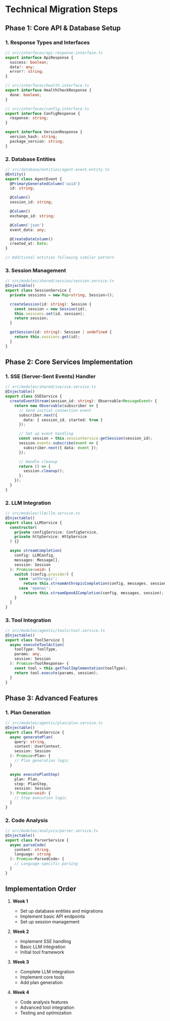 # Technical Migration Steps

## Phase 1: Core API & Database Setup

### 1. Response Types and Interfaces
```typescript
// src/interfaces/api-response.interface.ts
export interface ApiResponse {
  success: boolean;
  data?: any;
  error?: string;
}

// src/interfaces/health.interface.ts
export interface HealthCheckResponse {
  done: boolean;
}

// src/interfaces/config.interface.ts
export interface ConfigResponse {
  response: string;
}

export interface VersionResponse {
  version_hash: string;
  package_version: string;
}
```

### 2. Database Entities
```typescript
// src/database/entities/agent-event.entity.ts
@Entity()
export class AgentEvent {
  @PrimaryGeneratedColumn('uuid')
  id: string;

  @Column()
  session_id: string;

  @Column()
  exchange_id: string;

  @Column('json')
  event_data: any;

  @CreateDateColumn()
  created_at: Date;
}

// Additional entities following similar pattern
```

### 3. Session Management
```typescript
// src/modules/shared/session/session.service.ts
@Injectable()
export class SessionService {
  private sessions = new Map<string, Session>();

  createSession(id: string): Session {
    const session = new Session(id);
    this.sessions.set(id, session);
    return session;
  }

  getSession(id: string): Session | undefined {
    return this.sessions.get(id);
  }
}
```

## Phase 2: Core Services Implementation

### 1. SSE (Server-Sent Events) Handler
```typescript
// src/modules/shared/sse/sse.service.ts
@Injectable()
export class SSEService {
  createEventStream(session_id: string): Observable<MessageEvent> {
    return new Observable(subscriber => {
      // Send initial connection event
      subscriber.next({
        data: { session_id, started: true }
      });

      // Set up event handling
      const session = this.sessionService.getSession(session_id);
      session.events.subscribe(event => {
        subscriber.next({ data: event });
      });

      // Handle cleanup
      return () => {
        session.cleanup();
      };
    });
  }
}
```

### 2. LLM Integration
```typescript
// src/modules/llm/llm.service.ts
@Injectable()
export class LLMService {
  constructor(
    private configService: ConfigService,
    private httpService: HttpService
  ) {}

  async streamCompletion(
    config: LLMConfig,
    messages: Message[],
    session: Session
  ): Promise<void> {
    switch (config.provider) {
      case 'anthropic':
        return this.streamAnthropicCompletion(config, messages, session);
      case 'openai':
        return this.streamOpenAICompletion(config, messages, session);
    }
  }
}
```

### 3. Tool Integration
```typescript
// src/modules/agentic/tools/tool.service.ts
@Injectable()
export class ToolService {
  async executeToolAction(
    toolType: ToolType,
    params: any,
    session: Session
  ): Promise<ToolResponse> {
    const tool = this.getToolImplementation(toolType);
    return tool.execute(params, session);
  }
}
```

## Phase 3: Advanced Features

### 1. Plan Generation
```typescript
// src/modules/agentic/plan/plan.service.ts
@Injectable()
export class PlanService {
  async generatePlan(
    query: string,
    context: UserContext,
    session: Session
  ): Promise<Plan> {
    // Plan generation logic
  }

  async executePlanStep(
    plan: Plan,
    step: PlanStep,
    session: Session
  ): Promise<void> {
    // Step execution logic
  }
}
```

### 2. Code Analysis
```typescript
// src/modules/analysis/parser.service.ts
@Injectable()
export class ParserService {
  async parseCode(
    content: string,
    language: string
  ): Promise<ParsedCode> {
    // Language-specific parsing
  }
}
```

## Implementation Order

1. **Week 1**
   - Set up database entities and migrations
   - Implement basic API endpoints
   - Set up session management

2. **Week 2**
   - Implement SSE handling
   - Basic LLM integration
   - Initial tool framework

3. **Week 3**
   - Complete LLM integration
   - Implement core tools
   - Add plan generation

4. **Week 4**
   - Code analysis features
   - Advanced tool integration
   - Testing and optimization